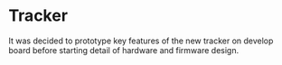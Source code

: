 # Tracker

It was decided to prototype key features of the new tracker on develop board before starting detail of hardware and firmware design.


